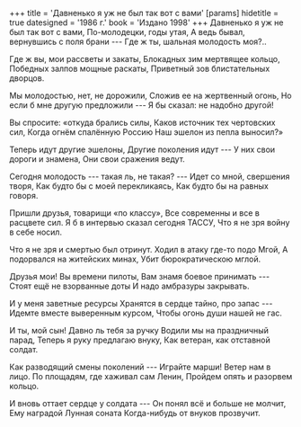 +++
title = 'Давненько я уж не был так вот с вами'
[params]
  hidetitle = true
  datesigned = '1986 г.'
  book = 'Издано 1998'
+++
Давненько я уж не был так вот с вами,
По-молодецки, годы утая,
А ведь бывал, вернувшись с поля брани ---
Где ж ты, шальная молодость моя?..

Где ж вы, мои рассветы и закаты,
Блокадных зим мертвящее кольцо,
Победных залпов мощные раскаты,
Приветный зов блистательных дворцов.

Мы молодостью, нет, не дорожили,
Сложив ее на жертвенный огонь,
Но если б мне другую предложили ---
Я бы сказал: не надобно другой!

Вы спросите: «откуда брались силы,
Каков источник тех чертовских сил,
Когда огнём спалённую Россию
Наш эшелон из пепла выносил?»

Теперь идут другие эшелоны,
Другие поколения идут ---
У них свои дороги и знамена,
Они свои сражения ведут.

Сегодня молодость --- такая ль, не такая? ---
Идет со мной, свершения творя,
Как будто бы с моей перекликаясь,
Как будто бы на равных говоря.

Пришли друзья, товарищи «по классу»,
Все современны и все в расцвете сил.
Я б в интервью сказал сегодня ТАССУ,
Что я не зря войну в себе носил.

Что я не зря и смертью был отринут.
Ходил в атаку где-то подо Мгой,
А подорвался на житейских минах,
Убит бюрократическою мглой.

Друзья мои! Вы времени пилоты,
Вам знамя боевое принимать ---
Стоят ещё не взорванные доты
И надо амбразуры закрывать.

И у меня заветные ресурсы
Хранятся в сердце тайно, про запас ---
Идемте вместе выверенным курсом,
Чтобы огонь души нашей не гас.

И ты, мой сын! Давно ль тебя за ручку
Водили мы на праздничный парад,
Теперь я руку предлагаю внуку,
Как ветеран, как отставной солдат.

Как разводящий смены поколений ---
Играйте марши! Ветер нам в лицо.
По площадям, где хаживал сам Ленин,
Пройдем опять и разорвем кольцо.

И вновь оттает сердце у солдата ---
Он понял всё и больше не молчит,
Ему наградой Лунная соната
Когда-нибудь от внуков прозвучит.

<!-- 1986 г. -->
<!-- Издано 1998 -->
